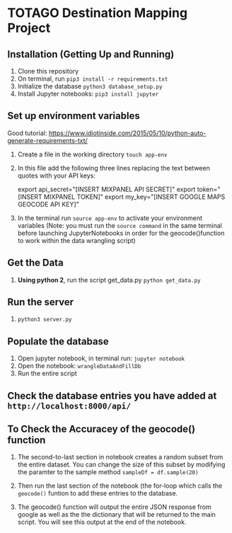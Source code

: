 # TOTAGO Destination Mapping Project

## Installation (Getting Up and Running)
1. Clone this repository
2. On terminal, run `pip3 install -r requirements.txt`
3. Initialize the database `python3 database_setup.py`
3. Install Jupyter notebooks: `pip3 install jupyter`

## Set up environment variables
Good tutorial: https://www.idiotinside.com/2015/05/10/python-auto-generate-requirements-txt/

1. Create a file in the working directory `touch app-env`
2. In this file add the following three lines replacing the text between quotes with your API keys:

    export api_secret="[INSERT MIXPANEL API SECRET]"
    export token="[INSERT MIXPANEL TOKEN]"
    export my_key="[INSERT GOOGLE MAPS GEOCODE API KEY]"

3. In the terminal run `source app-env` to activate your environment variables (Note: you must run the `source command` in the same terminal before launching JupyterNotebooks in order for the geocode()function to work within the data wrangling script)

## Get the Data
1. <strong>Using python 2</strong>, run the script get_data.py `python get_data.py`

## Run the server
1. `python3 server.py`

## Populate the database
1. Open jupyter notebook, in terminal run: `jupyter notebook`
2. Open the notebook: `wrangleDataAndFillDb`
3. Run the entire script

## Check the database entries you have added at `http://localhost:8000/api/`

## To Check the Accuracey of the geocode() function

1. The second-to-last section in notebook creates a random subset from the entire dataset. You can change the size of this subset by modifying the paramter to the sample method `sampleDf = df.sample(20)`

2. Then run the last section of the notebook (the for-loop which calls the `geocode()` funtion to add these entries to the database.

3. The geocode() function will output the entire JSON response from google as well as the the dictionary that will be returned to the main script. You will see this output at the end of the notebook.